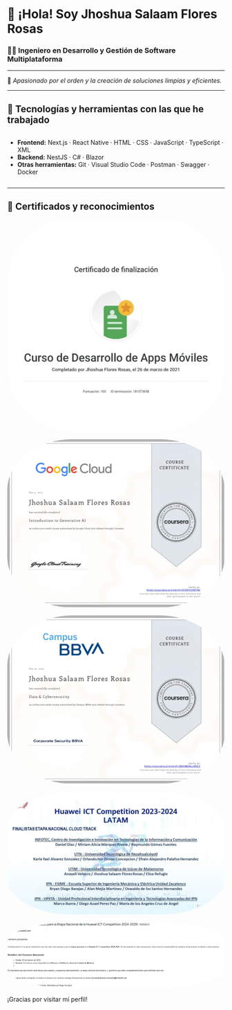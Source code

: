 # 👋 ¡Hola! Soy Jhoshua Salaam Flores Rosas

### 👨‍💻 Ingeniero en Desarrollo y Gestión de Software Multiplataforma

---

🎯 _Apasionado por el orden y la creación de soluciones limpias y eficientes._

---

## 🧰 Tecnologías y herramientas con las que he trabajado

<div style="display: flex; flex-wrap: wrap; gap: 10px;">

- **Frontend:** Next.js · React Native · HTML · CSS · JavaScript · TypeScript · XML  
- **Backend:** NestJS · C# · Blazor  
- **Otras herramientas:** Git · Visual Studio Code · Postman · Swagger · Docker

</div>

---

## 🏅 Certificados y reconocimientos

<div align="center" style="display: flex; flex-wrap: wrap; gap: 15px; justify-content: space-evenly; align-items:center;">

  <a href="./certificados/certificado1.jpg" target="_blank">
    <img src="./certificados/certificado1.jpg" alt="Certificado 1" min-width="300px" style=" border-radius: 30%;" />
  </a>

  <a href="./certificados/certificado2.jpg" target="_blank">
    <img src="./certificados/certificado2.jpg" alt="Certificado 1" min-width="300px" style=" border-radius: 30%;" />
  </a>

  <a href="./certificados/certificado3.jpg" target="_blank">
    <img src="./certificados/certificado3.jpg" alt="Certificado 1" min-width="300px" style=" border-radius: 30%;" />
  </a>

  <a href="./certificados/certificado4.jpg" target="_blank">
    <img src="./certificados/certificado4.jpg" alt="Certificado 1" min-width="300px" style=" border-radius: 30%;" />
  </a>

  <a href="./certificados/certificado5.png" target="_blank">
    <img src="./certificados/certificado5.png" alt="Certificado 1" min-width="300px" style=" border-radius: 30%;" />
  </a>

</div>

¡Gracias por visitar mi perfil!
